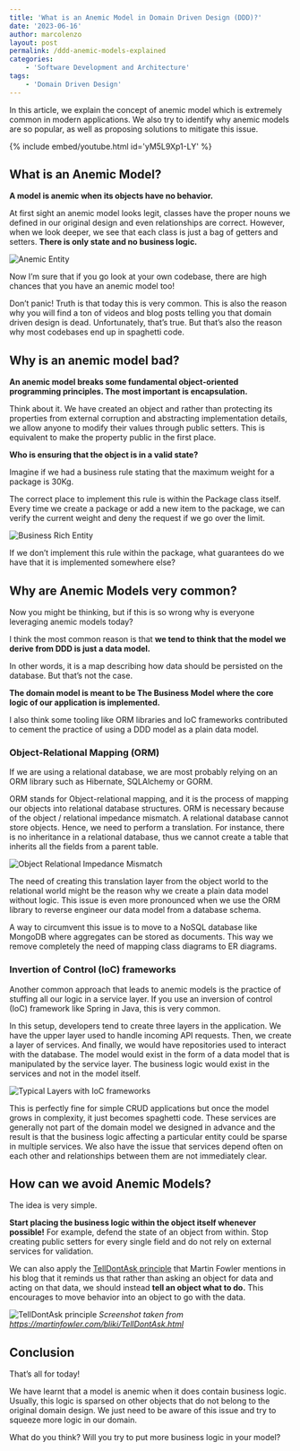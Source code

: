 ```yaml
---
title: 'What is an Anemic Model in Domain Driven Design (DDD)?'
date: '2023-06-16'
author: marcolenzo
layout: post
permalink: /ddd-anemic-models-explained
categories:
    - 'Software Development and Architecture'
tags:
    - 'Domain Driven Design'
---
```


In this article, we explain the concept of anemic model which is extremely common in modern applications. We also try to identify why anemic models are so popular, as well as proposing solutions to mitigate this issue. 

{% include embed/youtube.html id='yM5L9Xp1-LY' %}

## What is an Anemic Model?

**A model is anemic when its objects have no behavior.**

At first sight an anemic model looks legit, classes have the proper nouns we defined in our original design and even relationships are correct. However, when we look deeper, we see that each class is just a bag of getters and setters. **There is only state and no business logic.**

![Anemic Entity](../assets/img/2023/06/anemic-package-entity.jpg)

Now I’m sure that if you go look at your own codebase, there are high chances that you have an anemic model too!

Don’t panic! Truth is that today this is very common. This is also the reason why you will find a ton of videos and blog posts telling you that domain driven design is dead. Unfortunately, that’s true. But that’s also the reason why most codebases end up in spaghetti code.

## Why is an anemic model bad?

**An anemic model breaks some fundamental object-oriented programming principles. The most important is encapsulation.**

Think about it. We have created an object and rather than protecting its properties from external corruption and abstracting implementation details, we allow anyone to modify their values through public setters. This is equivalent to make the property public in the first place.

**Who is ensuring that the object is in a valid state?**

Imagine if we had a business rule stating that the maximum weight for a package is 30Kg. 

The correct place to implement this rule is within the Package class itself. Every time we create a package or add a new item to the package, we can verify the current weight and deny the request if we go over the limit. 

![Business Rich Entity](../assets/img/2023/06/rich-package-entity.jpg)

If we don’t implement this rule within the package, what guarantees do we have that it is implemented somewhere else?

## Why are Anemic Models very common?

Now you might be thinking, but if this is so wrong why is everyone leveraging anemic models today?

I think the most common reason is that **we tend to think that the model we derive from DDD is just a data model.** 

In other words, it is a map describing how data should be persisted on the database. But that’s not the case. 

**The domain model is meant to be The Business Model where the core logic of our application is implemented.**

I also think some tooling like ORM libraries and IoC frameworks contributed to cement the practice of using a DDD model as a plain data model.

### Object-Relational Mapping (ORM)

If we are using a relational database, we are most probably relying on an ORM library such as Hibernate, SQLAlchemy or GORM.

ORM stands for Object-relational mapping, and it is the process of mapping our objects into relational database structures. ORM is necessary because of the object / relational impedance mismatch. A relational database cannot store objects. Hence, we need to perform a translation. For instance, there is no inheritance in a relational database, thus we cannot create a table that inherits all the fields from a parent table. 

![Object Relational Impedance Mismatch](../assets/img/2023/06/orm.jpg)

The need of creating this translation layer from the object world to the relational world might be the reason why we create a plain data model without logic. This issue is even more pronounced when we use the ORM library to reverse engineer our data model from a database schema.

A way to circumvent this issue is to move to a NoSQL database like MongoDB where aggregates can be stored as documents. This way we remove completely the need of mapping class diagrams to ER diagrams.

### Invertion of Control (IoC) frameworks

Another common approach that leads to anemic models is the practice of stuffing all our logic in a service layer. If you use an inversion of control (IoC) framework like Spring in Java, this is very common. 

In this setup, developers tend to create three layers in the application. We have the upper layer used to handle incoming API requests. Then, we create a layer of services. And finally, we would have repositories used to interact with the database. The model would exist in the form of a data model that is manipulated by the service layer. The business logic would exist in the services and not in the model itself.

![Typical Layers with IoC frameworks](../assets/img/2023/06/typical-ioc-layers.jpg)

This is perfectly fine for simple CRUD applications but once the model grows in complexity, it just becomes spaghetti code. These services are generally not part of the domain model we designed in advance and the result is that the business logic affecting a particular entity could be sparse in multiple services. We also have the issue that services depend often on each other and relationships between them are not immediately clear.

## How can we avoid Anemic Models?

The idea is very simple. 

**Start placing the business logic within the object itself whenever possible!** For example, defend the state of an object from within. Stop creating public setters for every single field and do not rely on external services for validation.

We can also apply the [TellDontAsk principle](https://martinfowler.com/bliki/TellDontAsk.html) that Martin Fowler mentions in his blog that it reminds us that rather than asking an object for data and acting on that data, we should instead **tell an object what to do.** This encourages to move behavior into an object to go with the data.

![TellDontAsk principle](../assets/img/2023/06/telldontask.jpg)
*Screenshot taken from https://martinfowler.com/bliki/TellDontAsk.html*

## Conclusion

That’s all for today!

We have learnt that a model is anemic when it does contain business logic. Usually, this logic is sparsed on other objects that do not belong to the original domain design. We just need to be aware of this issue and try to squeeze more logic in our domain.

What do you think? Will you try to put more business logic in your model?